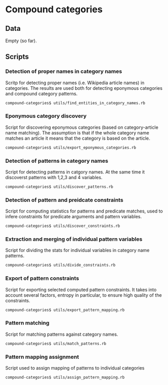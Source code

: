 # Compound categories

## Data

Empty (so far).

## Scripts 

### Detection of proper names in category names

Scritp for detecting proper names (i.e. Wikipedia article names) in categories.
The results are used both for detecting eponymous categories and compound
category patterns.

```bash
compound-categories$ utils/find_entities_in_category_names.rb
```

### Eponymous category discovery

Script for discovering eponymous categories (based on category-article name
matching). The assumption is that if the whole category name matches an article
it means that the category is based on the article.

```bash
compound-categories$ utils/export_eponymous_categories.rb
```

### Detection of patterns in category names

Script for detecting patterns in catgory names. At the same time it discoverst
patterns with 1,2,3 and 4 variables.

```bash
compound-categories$ utils/discover_patterns.rb
```

### Detection of pattern and preidcate constraints

Script for computing statistics for patterns and predicate matches, used to
infere constraints for predicate arguments and pattern variables.

```bash
compound-categories$ utils/discover_constraints.rb
```

### Extraction and merging of individual pattern variables

Script for dividing the stats for individual variables in category name
patterns.

```bash
compound-categories$ utils/divide_constraints.rb
```

### Export of pattern constraints

Script for exporting selected computed pattern constraints. It takes into
account several factors, entropy in particular, to ensure high quality of the
constraints.

```bash
compound-categories$ utils/export_pattern_mapping.rb
```

### Pattern matching

Script for matching patterns against category names.

```bash
compound-categories$ utils/match_patterns.rb
```

### Pattern mapping assignment

Script used to assign mapping of patterns to individual categories

```bash
compound-categories$ utils/assign_pattern_mapping.rb
```
